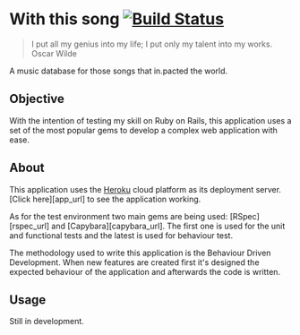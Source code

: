 With this song [![Build Status][travis_logo]](http://travis-ci.org/marcoafilho/with-this-song)
==============

> I put all my genius into my life; I put only my talent into my works. <br>
> Oscar Wilde

A music database for those songs that in.pacted the world.

[travis_logo]: https://secure.travis-ci.org/marcoafilho/ai-mindbreaker.png?branch=master

Objective
---------
With the intention of testing my skill on Ruby on Rails, this application uses 
a set of the most popular gems to develop a complex web application with ease.

About
-----

This application uses the [Heroku][heroku_url] cloud platform as 
its deployment server. [Click here][app_url] to 
see the application working.

As for the test environment two main gems are being used: [RSpec][rspec_url] 
and [Capybara][capybara_url]. The first one is used for the unit and 
functional tests and the latest is used for behaviour test.

The methodology used to write this application is the Behaviour Driven 
Development. When new features are created first it's designed the expected 
behaviour of the application and afterwards the code is written.

[app_link]: http://with-this-song.herokuapp.com/
[capybara_link]: https://github.com/jnicklas/capybara/
[heroku_url]: http://www.heroku.com/
[rspec_link]: http://rspec.info/

Usage
-----

Still in development.